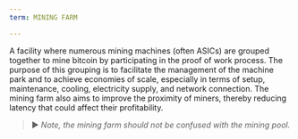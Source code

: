 ```yaml
---
term: MINING FARM

---
```

A facility where numerous mining machines (often ASICs) are grouped together to mine bitcoin by participating in the proof of work process. The purpose of this grouping is to facilitate the management of the machine park and to achieve economies of scale, especially in terms of setup, maintenance, cooling, electricity supply, and network connection. The mining farm also aims to improve the proximity of miners, thereby reducing latency that could affect their profitability.

> ► *Note, the mining farm should not be confused with the mining pool.*